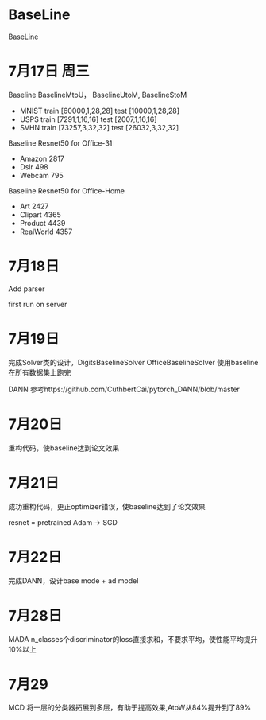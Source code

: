 # BaseLine
BaseLine

# 7月17日 周三
Baseline BaselineMtoU， BaselineUtoM, BaselineStoM

* MNIST train [60000,1,28,28] test [10000,1,28,28]
* USPS train [7291,1,16,16] test [2007,1,16,16]
* SVHN train [73257,3,32,32] test [26032,3,32,32]

Baseline Resnet50 for Office-31

* Amazon 2817
* Dslr 498
* Webcam 795

Baseline Resnet50 for Office-Home

* Art 2427
* Clipart 4365
* Product 4439
* RealWorld 4357

# 7月18日
Add parser

first run on server


# 7月19日
完成Solver类的设计，DigitsBaselineSolver OfficeBaselineSolver
使用baseline在所有数据集上跑完

DANN 参考https://github.com/CuthbertCai/pytorch_DANN/blob/master

# 7月20日
重构代码，使baseline达到论文效果

# 7月21日
成功重构代码，更正optimizer错误，使baseline达到了论文效果

resnet = pretrained
Adam -> SGD

# 7月22日
完成DANN，设计base mode  + ad model

# 7月28日
MADA n_classes个discriminator的loss直接求和，不要求平均，使性能平均提升10%以上 
# 7月29
MCD 将一层的分类器拓展到多层，有助于提高效果,AtoW从84%提升到了89%
